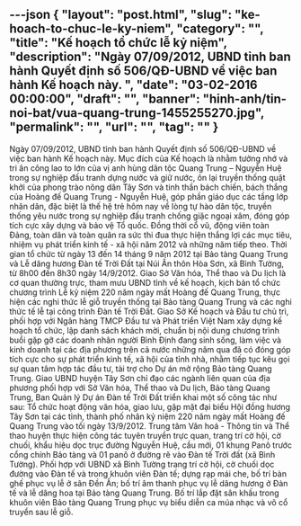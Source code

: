 ---json
{
    "layout": "post.html",
    "slug": "ke-hoach-to-chuc-le-ky-niem",
    "category": "",
    "title": "Kế hoạch tổ chức lễ kỷ niệm",
    "description": "Ngày 07/09/2012, UBND tỉnh ban hành Quyết định số 506/QĐ-UBND về việc ban hành Kế hoạch này. ",
    "date": "03-02-2016 00:00:00",
    "draft": "",
    "banner": "hinh-anh/tin-noi-bat/vua-quang-trung-1455255270.jpg",
    "permalink": "",
    "url": "",
    "tag": ""
}
---
Ngày 07/09/2012, UBND tỉnh ban hành Quyết định số 506/QĐ-UBND về việc ban hành Kế hoạch này. Mục đích của Kế hoạch là nhằm tưởng nhớ và tri ân công lao to lớn của vị anh hùng dân tộc Quang Trung – Nguyễn Huệ trong sự nghiệp đấu tranh dựng nước và giữ nước, ôn lại truyền thống quật khởi của phong trào nông dân Tây Sơn và tinh thần bách chiến, bách thắng của Hoàng đế Quang Trung - Nguyễn Huệ, góp phần giáo dục các tầng lớp nhân dân, đặc biệt là thế hệ trẻ hôm nay về lòng tự hào dân tộc, truyền thống yêu nước trong sự nghiệp đấu tranh chống giặc ngoại xâm, đóng góp tích cực xây dựng và bảo vệ Tổ quốc. Đồng thời cổ vũ, động viên toàn Đảng, toàn dân và toàn quân ra sức thi đua thực hiện thắng lợi các mục tiêu, nhiệm vụ phát triển kinh tế - xã hội năm 2012 và những năm tiếp theo. Thời gian tổ chức từ ngày 13 đến 14 tháng 9 năm 2012 tại Bảo tàng Quang Trung và Lễ dâng hương Đàn tế Trời Đất tại Núi Ấn thôn Hòa Sơn, xã Bình Tường, từ 8h00 đến 8h30 ngày 14/9/2012. Giao Sở Văn hóa, Thể thao và Du lịch là cơ quan thường trực, tham mưu UBND tỉnh về kế hoạch, kịch bản tổ chức chương trình Lễ kỷ niệm 220 năm ngày mất Hoàng đế Quang Trung, thực hiện các nghi thức lễ giỗ truyền thống tại Bảo tàng Quang Trung và các nghi thức tế lễ tại công trình Đàn tế Trời Đất. Giao Sở Kế hoạch và Đầu tư chủ trì, phối hợp với Ngân hàng TMCP Đầu tư và Phát triển Việt Nam xây dựng kế hoạch tổ chức, lập danh sách khách mời, chuẩn bị nội dung chương trình buổi gặp gỡ các doanh nhân người Bình Định đang sinh sống, làm việc và kinh doanh tại các địa phương trên cả nước những năm qua đã có đóng góp tích cực cho sự phát triển kinh tế, xã hội của tỉnh nhà, nhằm tiếp tục kêu gọi sự quan tâm hợp tác đầu tư, tài trợ cho Dự án mở rộng Bảo tàng Quang Trung. Giao UBND huyện Tây Sơn chỉ đạo các ngành liên quan của địa phương phối hợp với Sở Văn hóa, Thể thao và Du lịch, Bảo tàng Quang Trung, Ban Quản lý Dự án Đàn tế Trời Đất triển khai một số công tác như sau: Tổ chức hoạt động văn hóa, giao lưu, gặp mặt đại biểu Hội đồng hương Tây Sơn tại các tỉnh, thành phố nhân kỷ niệm 220 năm ngày mất Hoàng đế Quang Trung vào tối ngày 13/9/2012. Trung tâm Văn hoá - Thông tin và Thể thao huyện thực hiện công tác tuyên truyền trực quan, trang trí cờ hội, cờ chuối, khẩu hiệu dọc trục đường Nguyễn Huệ, cầu mới, 01 khung Panô trước cổng chính Bảo tàng và 01 panô ở đường rẽ vào Đàn tế Trời đất (xã Bình Tường). Phối hợp với UBND xã Bình Tường trang trí cờ hội, cờ chuối dọc đường vào Đàn tế và trong khuôn viên Đàn tế; dựng rạp mái che, bố trí bàn ghế phục vụ lễ ở sân Đền Ấn; bố trí âm thanh phục vụ lễ dâng hương ở Đàn tế và lễ dâng hoa tại Bảo tàng Quang Trung. Bố trí lắp đặt sân khấu trong khuôn viên Bảo tàng Quang Trung phục vụ biểu diễn ca múa nhạc và võ cổ truyển sau lễ giỗ.